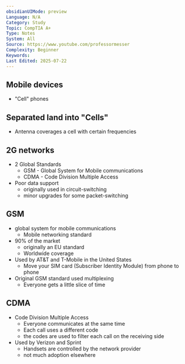 ```yaml
---
obsidianUIMode: preview
Language: N/A
Category: Study
Topic: CompTIA A+
Type: Notes
System: All
Source: https://www.youtube.com/professormesser
Complexity: Beginner
Keywords: 
Last Edited: 2025-07-22
---
```

## Mobile devices
- "Cell" phones
## Separated land into "Cells"
- Antenna coverages a cell with certain frequencies
## 2G networks
- 2 Global Standards
	- GSM - Global System for Mobile communications
	- CDMA - Code Division Multiple Access
- Poor data support
	- originally used in circuit-switching
	- minor upgrades for some packet-switching
## GSM
- global system for mobile communications
	- Mobile networking standard
- 90% of the market
	- originally an EU standard
	- Worldwide coverage
- Used by AT&T and T-Mobile in the United States
	- Move your SIM card (Subscriber Identity Module) from phone to phone
- Original GSM standard used multiplexing
	- Everyone gets a little slice of time
## CDMA
- Code Division Multiple Access
	- Everyone communicates at the same time
	- Each call uses a different code
	- the codes are used to filter each call on the receiving side
- Used by Verizon and Sprint
	- Handsets are controlled by the network provider
	- not much adoption elsewhere